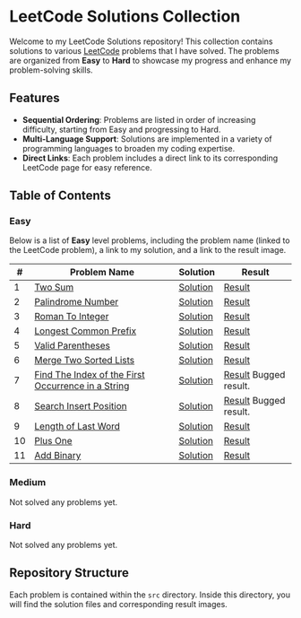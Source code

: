 # LeetCode Solutions Collection

Welcome to my LeetCode Solutions repository! This collection contains solutions to various [LeetCode](https://leetcode.com/) problems that I have solved. The problems are organized from **Easy** to **Hard** to showcase my progress and enhance my problem-solving skills.

## Features

- **Sequential Ordering**: Problems are listed in order of increasing difficulty, starting from Easy and progressing to Hard.
- **Multi-Language Support**: Solutions are implemented in a variety of programming languages to broaden my coding expertise.
- **Direct Links**: Each problem includes a direct link to its corresponding LeetCode page for easy reference.

## Table of Contents

### Easy

Below is a list of **Easy** level problems, including the problem name (linked to the LeetCode problem), a link to my solution, and a link to the result image.

| #   | Problem Name                                                                                                                           | Solution                  | Result                                |
| --- | -------------------------------------------------------------------------------------------------------------------------------------- | ------------------------- | ------------------------------------- |
| 1   | [Two Sum](https://leetcode.com/problems/two-sum/)                                                                                      | [Solution](./src/1.ts)    | [Result](./src/1.png)                 |
| 2   | [Palindrome Number](https://leetcode.com/problems/palindrome-number)                                                                   | [Solution](./src/9.cs)    | [Result](./src/9.png)                 |
| 3   | [Roman To Integer](https://leetcode.com/problems/roman-to-integer)                                                                     | [Solution](./src/13.ts)   | [Result](./src/13.png)                |
| 4   | [Longest Common Prefix](https://leetcode.com/problems/longest-common-prefix)                                                           | [Solution](./src/14.cs)   | [Result](./src/14.png)                |
| 5   | [Valid Parentheses](https://leetcode.com/problems/valid-parentheses)                                                                   | [Solution](./src/20.ts)   | [Result](./src/20.png)                |
| 6   | [Merge Two Sorted Lists](https://leetcode.com/problems/merge-two-sorted-lists)                                                         | [Solution](./src/21.ts)   | [Result](./src/21.png)                |
| 7   | [Find The Index of the First Occurrence in a String](https://leetcode.com/problems/find-the-index-of-the-first-occurrence-in-a-string) | [Solution](./src/28.java) | [Result](./src/28.png) Bugged result. |
| 8   | [Search Insert Position](https://https://leetcode.com/problems/search-insert-position/description/)                                    | [Solution](./src/35.cpp)  | [Result](./src/35.png) Bugged result. |
| 9   | [Length of Last Word](https://leetcode.com/problems/length-of-last-word)                                                               | [Solution](./src/58.cpp)  | [Result](./src/58.png)                |
| 10  | [Plus One](https://leetcode.com/problems/plus-one)                                                                                     | [Solution](./src/66.cpp)  | [Result](./src/66.png)                |
| 11  | [Add Binary](https://leetcode.com/problems/add-binary)                                                                                 | [Solution](./src/67.cpp)  | [Result](./src/67.png)                |

### Medium

Not solved any problems yet.

### Hard

Not solved any problems yet.

## Repository Structure

Each problem is contained within the `src` directory. Inside this directory, you will find the solution files and corresponding result images.
